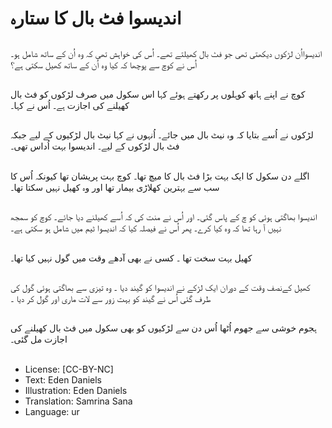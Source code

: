 # اندیسوا فٹ بال کا ستارہ

##
اندیسوااُن لڑکوں دیکھتی تھی جو فٹ بال کھیلتے تھے۔ اُس کی خواہش تھی کہ وہ اُن کے ساتھ شامل ہو۔اُس نے کوچ سے پوچھا کہ کیا وہ اُن کے ساتھ کھیل سکتی ہے؟

##
کوچ نے اپنے ہاتھ کوہلوں پر رکھتے ہوئے کہا اس سکول میں صرف لڑکوں کو فٹ بال کھیلنے کی اجازت ہے۔ اُس نے کہا۔

##
لڑکوں نے اُسے بتایا کہ وہ نیٹ بال میں جائے۔ اُنہوں نے کہا نیٹ بال لڑکیوں کے لیے جبکہ فٹ بال لڑکوں کے لیے۔ اندیسوا بہت اُداس تھی۔

##
اگلے دن سکول کا ایک بہت بڑا فٹ بال کا میچ تھا۔ کوچ بہت پریشان تھا کیونکہ اُس کا سب سے بہترین کھلاڑی بیمار تھا اور وہ کھیل نہیں سکتا تھا۔

##
اندیسوا بھاگتی ہوئی کو چ کے پاس گئی۔ اور اُس نے منت کی کہ اُسے کھیلنے دیا جائے۔ کوچ کو سمجھ نہیں آ رہا تھا کہ وہ کیا کرے۔ پھر اُس نے فیصلہ کیا کہ اندیسوا ٹیم میں شامل ہو سکتی ہے۔

##
کھیل بہت سخت تھا ۔ کسی نے بھی آدھے وقت میں گول نہیں کیا تھا۔

##
کھیل کےنصف وقت کے دوران ایک لڑکے نے اندیسوا کو گیند دیا ۔ وہ تیزی سے بھاگتی ہوئی گول کی طرف گئی اُس نے گیند کو بہت زور سے لات ماری اور گول کر دیا ۔

##
ہجوم خوشی سے جھوم اُٹھا اُس دن سے  لڑکیوں کو بھی سکول میں فٹ بال کھیلنے کی اجازت مل گئی۔

##
* License: [CC-BY-NC]
* Text: Eden Daniels
* Illustration: Eden Daniels
* Translation: Samrina Sana
* Language: ur
